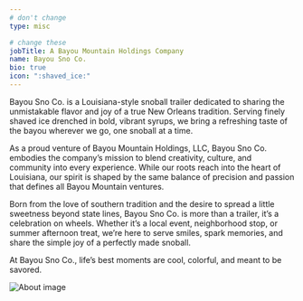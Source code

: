 ```yaml
---
# don't change
type: misc

# change these
jobTitle: A Bayou Mountain Holdings Company
name: Bayou Sno Co.
bio: true
icon: ":shaved_ice:"
---
```




Bayou Sno Co. is a Louisiana-style snoball trailer dedicated to sharing the unmistakable flavor and joy of a true New Orleans tradition. Serving finely shaved ice drenched in bold, vibrant syrups, we bring a refreshing taste of the bayou wherever we go, one snoball at a time.

As a proud venture of Bayou Mountain Holdings, LLC, Bayou Sno Co. embodies the company’s mission to blend creativity, culture, and community into every experience. While our roots reach into the heart of Louisiana, our spirit is shaped by the same balance of precision and passion that defines all Bayou Mountain ventures.

Born from the love of southern tradition and the desire to spread a little sweetness beyond state lines, Bayou Sno Co. is more than a trailer, it’s a celebration on wheels. Whether it’s a local event, neighborhood stop, or summer afternoon treat, we’re here to serve smiles, spark memories, and share the simple joy of a perfectly made snoball.

At Bayou Sno Co., life’s best moments are cool, colorful, and meant to be savored.

![About image](blog1/901.png)
